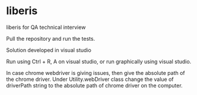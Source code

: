# liberis
liberis for QA technical interview

Pull the repository and run the tests.

Solution developed in visual studio

Run using Ctrl + R, A on visual studio, or run graphically using visual studio.

In case chrome webdriver is giving issues, then give the absolute path of the chrome driver.
Under Utility.webDriver class change the value of driverPath string to the absolute path of chrome driver on the computer.
